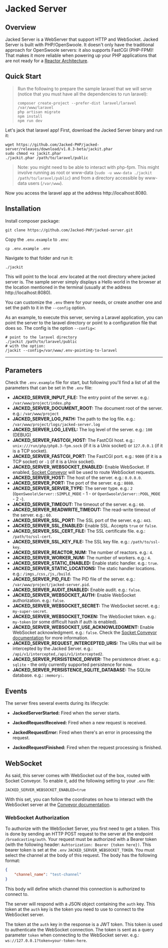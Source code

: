 
# Jacked Server


## Overview

Jacked Server is a WebServer that support HTTP and WebSocket. Jacked Server is built with PHP/OpenSwoole. It doesn't only have the traditional approach for OpenSwoole servers: it also supports FastCGI (PHP-FPM)! That makes it more reliable when powering up your PHP applications that are not ready for a [Reactor Architecture](https://openswoole.com/how-it-works).

## Quick Start

> Run the following to prepare the sample laravel that we will serve (notice that you must have all the dependencies to run laravel):
> ```shell
> composer create-project --prefer-dist laravel/laravel /var/www/laravel
> php artisan migrate
> npm install
> npm run dev
> ```

Let's jack that laravel app! First, download the Jacked Server binary and run it:

```shell
wget https://github.com/Jacked-PHP/jacked-server/releases/download/v1.0.3-beta/jackit.phar
sudo chmod +x jackit.phar
./jackit.phar /path/to/laravel/public
```

> Note: you might need to be able to interact with php-fpm. This might involve running as root or www-data (`sudo -u www-data ./jackit /path/to/laravel/public`) and from a directory accessible by www-data users (`/var/www`).

Now you access the laravel app at the address http://localhost:8080.

## Installation

Install composer package:

```shell
git clone https://github.com/Jacked-PHP/jacked-server.git
```

Copy the `.env.example` to `.env`:

```shell
cp .env.example .env
```

Navigate to that folder and run it:

```shell
./jackit
```

This will point to the local .env located at the root directory where jacked server is. The sample server simply displays a Hello world in the browser at the location mentioned in the terminal (usually at the address http://localhost:8080).

You can customize the `.env` there for your needs, or create another one and set the path to it in the `--config` option. 

As an example, to execute this server, serving a Laravel application, you can point the server to the laravel directory or point to a configuration file that does so. The config is the option `--config=`:

```shell  
# point to the laravel directory
./jackit /path/to/laravel/public
# with the option:
/jackit --config=/var/www/.env-pointing-to-laravel
```

---

## Parameters

Check the `.env.example` file for start, but following you'll find a list of all the parameters that can be set in the `.env` file:

- **JACKED_SERVER_INPUT_FILE:** The entry point of the server. e.g.: `/var/www/project/index.php`
- **JACKED_SERVER_DOCUMENT_ROOT:** The document root of the server. e.g.: `/var/www/project`
- **JACKED_SERVER_LOG_PATH:** The path to the log file. e.g.: `/var/www/project/logs/jacked-server.log`
- **JACKED_SERVER_LOG_LEVEL:** The log level of the server. e.g.: `100` (DEBUG)
- **JACKED_SERVER_FASTCGI_HOST:** The FastCGI host. e.g.: `unix:///run/php/php8.3-fpm.sock` (if it is a Unix socket) or `127.0.0.1` (if it is a TCP socket).
- **JACKED_SERVER_FASTCGI_PORT:** The FastCGI port. e.g.: `9000` (if it is a TCP socket) or `-1` (if it is a Unix socket).
- **JACKED_SERVER_WEBSOCKET_ENABLED:** Enable WebSocket. If enabled, [Socket Conveyor](https://socketconveyor.com) will be used to route WebSocket requests.
- **JACKED_SERVER_HOST:** The host of the server. e.g.: `0.0.0.0`.
- **JACKED_SERVER_PORT:** The port of the server. e.g.: `8080`.
- **JACKED_SERVER_SERVER_TYPE:** The server type. e.g.: `2` (`OpenSwoole\Server::SIMPLE_MODE` - 1 - or `OpenSwoole\Server::POOL_MODE` - 2 -).
- **JACKED_SERVER_TIMEOUT:** The timeout of the server. e.g.: `60`.
- **JACKED_SERVER_READWRITE_TIMEOUT:** The read-write timeout of the server. e.g.: `60`.
- **JACKED_SERVER_SSL_PORT:** The SSL port of the server. e.g.: `443`.
- **JACKED_SERVER_SSL_ENABLED:** Enable SSL. Accepts `true` or `false`.
- **JACKED_SERVER_SSL_CERT_FILE:** The SSL certificate file. e.g.: `/path/to/ssl-cert`.
- **JACKED_SERVER_SSL_KEY_FILE:** The SSL key file. e.g.: `/path/to/ssl-key`.
- **JACKED_SERVER_REACTOR_NUM:** The number of reactors. e.g.: `4`.
- **JACKED_SERVER_WORKER_NUM:** The number of workers. e.g.: `4`.
- **JACKED_SERVER_STATIC_ENABLED:** Enable static handler. e.g.: `true`.
- **JACKED_SERVER_STATIC_LOCATIONS:** The static handler locations. e.g.: `/imgs,/css,/js,/build`.
- **JACKED_SERVER_PID_FILE:** The PID file of the server. e.g.: `/var/www/project/jacked-server.pid`.
- **JACKED_SERVER_AUDIT_ENABLED:** Enable audit. e.g.: `false`.
- **JACKED_SERVER_WEBSOCKET_AUTH:** Enable WebSocket authorization. e.g.: `false`.
- **JACKED_SERVER_WEBSOCKET_SECRET:** The WebSocket secret. e.g.: `my-super-secret`.
- **JACKED_SERVER_WEBSOCKET_TOKEN:** The WebSocket token. e.g.: `my-token` (or some difficult hash if auth is enabled).
- **JACKED_SERVER_WEBSOCKET_USE_ACKNOWLEDGMENT:** Enable WebSocket acknowledgment. e.g.: `false`. Check the [Socket Conveyor documentation](https://socketconveyor.com) for more information.
- **JACKED_SERVER_REQUEST_INTERCEPTED_URIS:** The URIs that will be intercepted by the Jacked Server. e.g.: `/api/v1/intercepted,/api/v1/intercepted2`.
- **JACKED_SERVER_PERSISTENCE_DRIVER:** The persistence driver. e.g.: `sqlite` - the only currently supported persistence for now.
- **JACKED_SERVER_PERSISTENCE_SQLITE_DATABASE:** The SQLite database. e.g.: `:memory:`.


## Events

The server fires several events during its lifecycle:

- **JackedServerStarted:** Fired when the server starts.

- **JackedRequestReceived:** Fired when a new request is received.

- **JackedRequestError:** Fired when there's an error in processing the request.

- **JackedRequestFinished:** Fired when the request processing is finished.

## WebSocket

As said, this server comes with WebSocket out of the box, routed with Socket Conveyor. To enable it, add the following setting to your `.env` file:

```dotenv
JACKED_SERVER_WEBSOCKET_ENABLED=true
```

With this set, you can follow the coordinates on how to interact with the WebSocket server at the [Conveyor documentation](https://socketconveyor.com).

### WebSocket Authorization

To authorize with the WebSocket Server, you first need to get a token. This is done by sending an HTTP POST request to the server at the endpoint `/broadcasting/auth`. Your request must be authorized with a Bearer token (with the following header: `Auhtorization: Bearer {token here})`. This bearer token is set at the `.env` `JACKED_SERVER_WEBSOCKET_TOKEN`. You must select the channel at the body of this request. The body has the following format:

```json
{
    "channel_name": "test-channel"
}
```

This body will define which channel this connection is authorized to connect to.

The server will respond with a JSON object containing the `auth` key. This token at the `auth` key is the token you need to use to connect to the WebSocket server.

The token at the `auth` key in the response is a JWT token. This token is used to authenticate the WebSocket connection. The token is sent as a query parameter `token` when connecting to the WebSocket server. e.g.: `ws://127.0.0.1?token=your-token-here`. 
